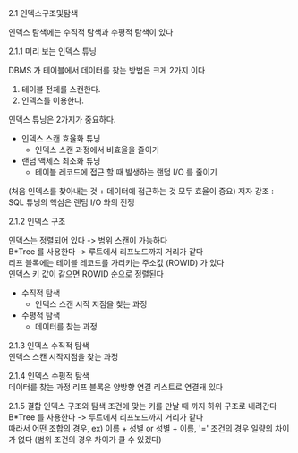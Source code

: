 2.1 인덱스구조및탐색

인덱스 탐색에는 수직적 탐색과 수평적 탐색이 있다

2.1.1 미리 보는 인덱스 튜닝

DBMS 가 테이블에서 데이터를 찾는 방법은 크게 2가지 이다
1) 테이블 전체를 스캔한다.
2) 인덱스를 이용한다.

인덱스 튜닝은 2가지가 중요하다.
* 인덱스 스캔 효율화 튜닝
    * 인덱스 스캔 과정에서 비효율을 줄이기
* 랜덤 액세스 최소화 튜닝
    * 테이블 레코드에 접근 할 때 발생하는 랜덤 I/O 를 줄이기

(처음 인덱스를 찾아내는 것 + 데이터에 접근하는 것 모두 효율이 중요)
저자 강조 : SQL 튜닝의 핵심은 랜덤 I/O 와의 전쟁

2.1.2 인덱스 구조  

인덱스는 정렬되어 있다 -> 범위 스캔이 가능하다  
B\*Tree 를 사용한다 -> 루트에서 리프노드까지 거리가 같다  
리프 블록에는 테이블 레코드를 가리키는 주소값 (ROWID) 가 있다  
인덱스 키 값이 같으면 ROWID 순으로 정렬된다

* 수직적 탐색
    * 인덱스 스캔 시작 지점을 찾는 과정
* 수평적 탐색
    * 데이터를 찾는 과정
    
2.1.3 인덱스 수직적 탐색  
인덱스 스캔 시작지점을 찾는 과정

2.1.4 인덱스 수평적 탐색  
데이터를 찾는 과정
리프 블록은 양방향 연결 리스트로 연결돼 있다

2.1.5 결합 인덱스 구조와 탐색
조건에 맞는 키를 만날 때 까지 하위 구조로 내려간다  
B\*Tree 를 사용한다 -> 루트에서 리프노드까지 거리가 같다  
따라서 어떤 조합의 경우, ex) 이름 + 성별 or 성별 + 이름, '=' 조건의 경우 일량의 차이가 없다
(범위 조건의 경우 차이가 클 수 있겠다)

